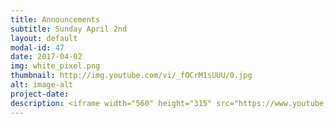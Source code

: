 ```yaml
---
title: Announcements
subtitle: Sunday April 2nd
layout: default
modal-id: 47
date: 2017-04-02
img: white_pixel.png
thumbnail: http://img.youtube.com/vi/_fOCrM1sUUU/0.jpg
alt: image-alt
project-date:
description: <iframe width="560" height="315" src="https://www.youtube.com/embed/_fOCrM1sUUU" frameborder="0" allowfullscreen></iframe>
---
```

